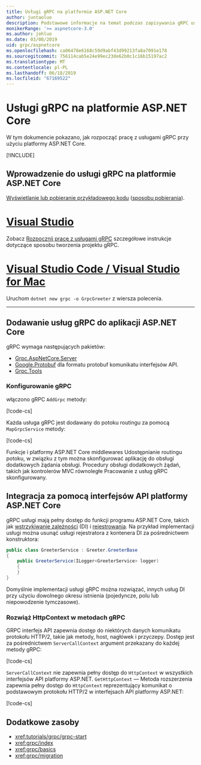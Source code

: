 ```yaml
---
title: Usługi gRPC na platformie ASP.NET Core
author: juntaoluo
description: Podstawowe informacje na temat podczas zapisywania gRPC usług z platformą ASP.NET Core.
monikerRange: '>= aspnetcore-3.0'
ms.author: johluo
ms.date: 03/08/2019
uid: grpc/aspnetcore
ms.openlocfilehash: ca06478e6168c59d9abf43d99213fa8a7091e178
ms.sourcegitcommit: 756114cab5e24e99ec23de62b0c1c16b15197ac2
ms.translationtype: MT
ms.contentlocale: pl-PL
ms.lasthandoff: 06/18/2019
ms.locfileid: "67169522"
---
```

# <a name="grpc-services-with-aspnet-core"></a>Usługi gRPC na platformie ASP.NET Core

W tym dokumencie pokazano, jak rozpocząć pracę z usługami gRPC przy użyciu platformy ASP.NET Core.

[!INCLUDE[](~/includes/net-core-prereqs-all-3.0.md)]

## <a name="get-started-with-grpc-service-in-aspnet-core"></a>Wprowadzenie do usługi gRPC na platformie ASP.NET Core

[Wyświetlanie lub pobieranie przykładowego kodu](https://github.com/aspnet/AspNetCore.Docs/tree/master/aspnetcore/tutorials/grpc/grpc-start/sample) ([sposobu pobierania](xref:index#how-to-download-a-sample)).

# <a name="visual-studiotabvisual-studio"></a>[Visual Studio](#tab/visual-studio)

Zobacz [Rozpocznij pracę z usługami gRPC](xref:tutorials/grpc/grpc-start) szczegółowe instrukcje dotyczące sposobu tworzenia projektu gRPC.

# <a name="visual-studio-code--visual-studio-for-mactabvisual-studio-codevisual-studio-mac"></a>[Visual Studio Code / Visual Studio for Mac](#tab/visual-studio-code+visual-studio-mac)

Uruchom `dotnet new grpc -o GrpcGreeter` z wiersza polecenia.

---

## <a name="add-grpc-services-to-an-aspnet-core-app"></a>Dodawanie usług gRPC do aplikacji ASP.NET Core

gRPC wymaga następujących pakietów:

* [Grpc.AspNetCore.Server](https://www.nuget.org/packages/Grpc.AspNetCore.Server)
* [Google.Protobuf](https://www.nuget.org/packages/Google.Protobuf/) dla formatu protobuf komunikatu interfejsów API.
* [Grpc.Tools](https://www.nuget.org/packages/Grpc.Tools/)

### <a name="configure-grpc"></a>Konfigurowanie gRPC

włączono gRPC `AddGrpc` metody:

[!code-cs[](~/tutorials/grpc/grpc-start/sample/GrpcGreeter/Startup.cs?name=snippet&highlight=7)]

Każda usługa gRPC jest dodawany do potoku routingu za pomocą `MapGrpcService` metody:

[!code-cs[](~/tutorials/grpc/grpc-start/sample/GrpcGreeter/Startup.cs?name=snippet&highlight=24)]

Funkcje i platformy ASP.NET Core middlewares Udostępnianie routingu potoku, w związku z tym można skonfigurować aplikację do obsługi dodatkowych żądania obsługi. Procedury obsługi dodatkowych żądań, takich jak kontrolerów MVC równoległe Pracowanie z usług gRPC skonfigurowany.

## <a name="integration-with-aspnet-core-apis"></a>Integracja za pomocą interfejsów API platformy ASP.NET Core

gRPC usługi mają pełny dostęp do funkcji programu ASP.NET Core, takich jak [wstrzykiwanie zależności](xref:fundamentals/dependency-injection) (DI) i [rejestrowania](xref:fundamentals/logging/index). Na przykład implementacji usługi można usunąć usługi rejestratora z kontenera DI za pośrednictwem konstruktora:

```csharp
public class GreeterService : Greeter.GreeterBase
{
    public GreeterService(ILogger<GreeterService> logger)
    {
    }
}
```

Domyślnie implementacji usługi gRPC można rozwiązać, innych usług DI przy użyciu dowolnego okresu istnienia (pojedyncze, polu lub niepowodzenie tymczasowe).

### <a name="resolve-httpcontext-in-grpc-methods"></a>Rozwiąż HttpContext w metodach gRPC

GRPC interfejs API zapewnia dostęp do niektórych danych komunikatu protokołu HTTP/2, takie jak metody, host, nagłówek i przyczepy. Dostęp jest za pośrednictwem `ServerCallContext` argument przekazany do każdej metody gRPC:

[!code-cs[](~/tutorials/grpc/grpc-start/sample/GrpcGreeter/Services/GreeterService.cs?highlight=3-4&name=snippet)]

`ServerCallContext` nie zapewnia pełny dostęp do `HttpContext` w wszystkich interfejsów API platformy ASP.NET. `GetHttpContext` — Metoda rozszerzenia zapewnia pełny dostęp do `HttpContext` reprezentujący komunikat o podstawowym protokołu HTTP/2 w interfejsach API platformy ASP.NET:

[!code-cs[](~/tutorials/grpc/grpc-start/sample/GrpcGreeter/Services/GreeterService.cs?name=snippet)]

## <a name="additional-resources"></a>Dodatkowe zasoby

* <xref:tutorials/grpc/grpc-start>
* <xref:grpc/index>
* <xref:grpc/basics>
* <xref:grpc/migration>
